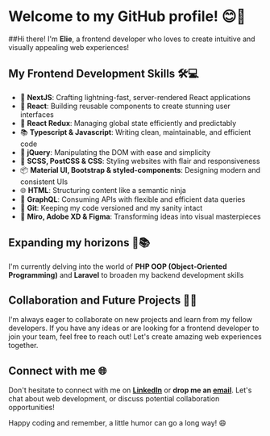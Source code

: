 # Welcome to my GitHub profile! 😊🚀

##Hi there! I'm **Elie**, a frontend developer who loves to create intuitive and visually appealing web experiences!

## My Frontend Development Skills 🛠️💻

- 🌟 **NextJS**: Crafting lightning-fast, server-rendered React applications
- 🚀 **React**: Building reusable components to create stunning user interfaces
- 🔄 **React Redux**: Managing global state efficiently and predictably
- 📚 **Typescript & Javascript**: Writing clean, maintainable, and efficient code
- 🎯 **jQuery**: Manipulating the DOM with ease and simplicity
- 🎨 **SCSS, PostCSS & CSS**: Styling websites with flair and responsiveness
- 📦 **Material UI, Bootstrap & styled-components**: Designing modern and consistent UIs
- 🌐 **HTML**: Structuring content like a semantic ninja
- 🔗 **GraphQL**: Consuming APIs with flexible and efficient data queries
- 🌳 **Git**: Keeping my code versioned and my sanity intact
- 🎨 **Miro, Adobe XD & Figma**: Transforming ideas into visual masterpieces

## Expanding my horizons 🌈📚

I'm currently delving into the world of **PHP OOP (Object-Oriented Programming)** and **Laravel** to broaden my backend development skills

## Collaboration and Future Projects 🤝🚀

I'm always eager to collaborate on new projects and learn from my fellow developers. If you have any ideas or are looking for a frontend developer to join your team, feel free to reach out! Let's create amazing web experiences together.

## Connect with me 🌐

Don't hesitate to connect with me on **[LinkedIn](https://www.linkedin.com/in/elie-housseiny/)** or **drop me an [email](mailto:eliehousseini@gmail.com)**. Let's chat about web development, or discuss potential collaboration opportunities!

Happy coding and remember, a little humor can go a long way! 😄
